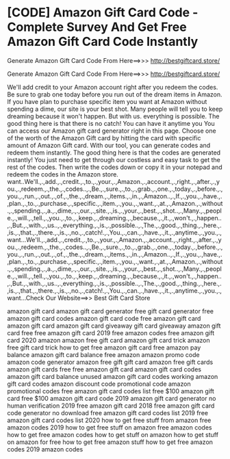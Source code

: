 # [CODE] Amazon Gift Card Code - Complete Survey And Get Free Amazon Gift Card Code Instantly

Generate Amazon Gift Card Code From Here==>>>  http://bestgiftcard.store/

Generate Amazon Gift Card Code From Here==>>>  http://bestgiftcard.store/

We'll add credit to your Amazon account right after you redeem the codes. Be sure to grab one today before you run out of the dream items in Amazon. If you have plan to purchase specific item you want at Amazon without spending a dime, our site is your best shot. Many people will tell you to keep dreaming because it won't happen. But with us. everything is possible. The good thing here is that there is no catch! You can have it anytime you You can access our Amazon gift card generator right in this page. Choose one of the worth of the Amazon Gift card by hitting the card with specific amount of Amazon Gift card. With our tool, you can generate codes and redeem them instantly. The good thing here is that the codes are generated instantly! You just need to get through our costless and easy task to get the rest of the codes. Then write the codes down or copy it in your notepad and redeem the codes in the Amazon store.  want..We'll.,.,add.,.,credit.,.,to.,.,your.,.,Amazon.,.,account.,.,right.,.,after.,.,you.,.,redeem.,.,the.,.,codes..,.,Be.,.,sure.,.,to.,.,grab.,.,one.,.,today.,.,before.,.,you.,.,run.,.,out.,.,of.,.,the.,.,dream.,.,items.,.,in.,.,Amazon..,.,If.,.,you.,.,have.,.,plan.,.,to.,.,purchase.,.,specific.,.,item.,.,you.,.,want.,.,at.,.,Amazon.,.,without.,.,spending.,.,a.,.,dime,.,.,our.,.,site.,.,is.,.,your.,.,best.,.,shot..,.,Many.,.,people.,.,will.,.,tell.,.,you.,.,to.,.,keep.,.,dreaming.,.,because.,.,it.,.,won't.,.,happen..,.,But.,.,with.,.,us..,.,everything.,.,is.,.,possible..,.,The.,.,good.,.,thing.,.,here.,.,is.,.,that.,.,there.,.,is.,.,no.,.,catch!.,.,You.,.,can.,.,have.,.,it.,.,anytime.,.,you.,.,want...We'll.,.,add.,.,credit.,.,to.,.,your.,.,Amazon.,.,account.,.,right.,.,after.,.,you.,.,redeem.,.,the.,.,codes..,.,Be.,.,sure.,.,to.,.,grab.,.,one.,.,today.,.,before.,.,you.,.,run.,.,out.,.,of.,.,the.,.,dream.,.,items.,.,in.,.,Amazon..,.,If.,.,you.,.,have.,.,plan.,.,to.,.,purchase.,.,specific.,.,item.,.,you.,.,want.,.,at.,.,Amazon.,.,without.,.,spending.,.,a.,.,dime,.,.,our.,.,site.,.,is.,.,your.,.,best.,.,shot..,.,Many.,.,people.,.,will.,.,tell.,.,you.,.,to.,.,keep.,.,dreaming.,.,because.,.,it.,.,won't.,.,happen..,.,But.,.,with.,.,us..,.,everything.,.,is.,.,possible..,.,The.,.,good.,.,thing.,.,here.,.,is.,.,that.,.,there.,.,is.,.,no.,.,catch!.,.,You.,.,can.,.,have.,.,it.,.,anytime.,.,you.,.,want...Check Our Website==>> Best Gift Card Store

amazon gift card
amazon gift card generator
free gift card generator
free amazon gift card codes
amazon gift card code
free amazon gift card
amazon gift card
amazon gift card giveaway
gift card giveaway
amazon gift card free
free amazon gift card 2019
free amazon codes
free amazon gift card 2020
amazon
amazon free gift card
amazon gift card trick
amazon free gift card trick
how to get free amazon gift card
free amazon pay balance
amazon gift card balance
free amazon
amazon promo code
amazon code generator
amazon free gift
gift card amazon
free gift cards
amazon gift cards free
free amazon gift card
amazon gift card codes
amazon gift card balance
unused amazon gift card codes
working amazon gift card codes
amazon discount code
promotional code
amazon promotional codes
free amazon gift card codes list
free $100 amazon gift card
free $100 amazon gift card code 2019
amazon gift card generator no human verification 2019
free amazon gift card 2018
free amazon gift card code generator no download
free amazon gift card codes list 2019
free amazon gift card codes list 2020
how to get free stuff from amazon
free amazon codes 2019
how to get free stuff on amazon
free amazon codes
how to get free amazon codes
how to get stuff on amazon
how to get stuff on amazon for free
how to get free amazon stuff
how to get free amazon codes 2019
amazon codes

